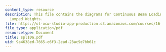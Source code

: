 ```yaml
---
content_type: resource
description: This file contains the diagrams for Continuous Beam Loading Modeled with
  Lumped Weights.
file: https://ol-ocw-studio-app-production.s3.amazonaws.com/courses/16-01-unified-engineering-i-ii-iii-iv-fall-2005-spring-2006/9a4638ed7665c6f32ead23ac9e7bb61c_spl10a.pdf
file_type: application/pdf
resourcetype: Document
title: spl10a.pdf
uid: 9a4638ed-7665-c6f3-2ead-23ac9e7bb61c
---
```

